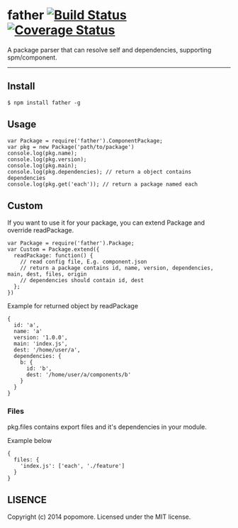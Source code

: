 # father [![Build Status](https://travis-ci.org/popomore/father.png?branch=master)](https://travis-ci.org/popomore/father) [![Coverage Status](https://coveralls.io/repos/popomore/father/badge.png?branch=master)](https://coveralls.io/r/popomore/father?branch=master)

A package parser that can resolve self and dependencies, supporting spm/component.

---

## Install

```
$ npm install father -g
```

## Usage

```
var Package = require('father').ComponentPackage;
var pkg = new Package('path/to/package')
console.log(pkg.name);
console.log(pkg.version);
console.log(pkg.main);
console.log(pkg.dependencies); // return a object contains dependencies
console.log(pkg.get('each')); // return a package named each
```

## Custom

If you want to use it for your package, you can extend Package and override readPackage.

```
var Package = require('father').Package;
var Custom = Package.extend({
  readPackage: function() {
    // read config file, E.g. component.json
    // return a package contains id, name, version, dependencies, main, dest, files, origin
    // dependencies should contain id, dest
  };
})
```

Example for returned object by readPackage

```
{
  id: 'a',
  name: 'a'
  version: '1.0.0',
  main: 'index.js',
  dest: '/home/user/a',
  dependencies: {
    b: {
      id: 'b',
      dest: '/home/user/a/components/b'
    }
  }
}
```

### Files

pkg.files contains export files and it's dependencies in your module.

Example below

```
{
  files: {
    'index.js': ['each', './feature']
  }
}
```

## LISENCE

Copyright (c) 2014 popomore. Licensed under the MIT license.
